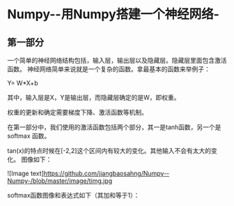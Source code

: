 # Numpy--用Numpy搭建一个神经网络-
## 第一部分
一个简单的神经网络结构包括，输入层，输出层以及隐藏层。隐藏层里面包含激活函数。
 神经网络简单来说就是一个复杂的函数。拿最基本的函数来举例子：

Y= W*X+b

其中，输入层是X，Y是输出层，而隐藏层确定的是W，即权重。

权重的更新和确定需要梯度下降、激活函数等机制。

在第一部分中，我们使用的激活函数包括两个部分，其一是tanh函数，另一个是softmax 函数。

tan(x)的特点时候在[-2,2]这个区间内有较大的变化。其他输入不会有太大的变化。
图像如下：

![Image text]https://github.com/jiangbaosahng/Numpy--Numpy-/blob/master/image/timg.jpg

softmax函数图像和表达式如下（其加和等于1）：


